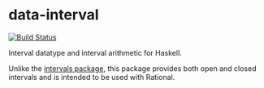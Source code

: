 data-interval
=============

[![Build Status](https://secure.travis-ci.org/msakai/data-interval.png?branch=master)](http://travis-ci.org/msakai/data-interval)

Interval datatype and interval arithmetic for Haskell.

Unlike the [intervals package](<http://hackage.haskell.org/package/intervals>),
this package provides both open and closed intervals and is intended to be used
with Rational.
